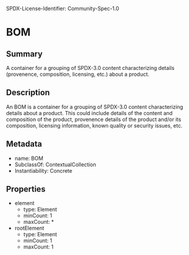 SPDX-License-Identifier: Community-Spec-1.0

# BOM

## Summary

A container for a grouping of SPDX-3.0 content characterizing details
(provenence, composition, licensing, etc.) about a product.

## Description

An BOM is a container for a grouping of SPDX-3.0 content
characterizing details about a product.
This could include details of the content and composition of the product,
provenence details of the product and/or
its composition, licensing information, known quality or security issues, etc.

## Metadata

- name: BOM
- SubclassOf: ContextualCollection
- Instantiability: Concrete

## Properties

- element
  - type: Element
  - minCount: 1
  - maxCount: *
- rootElement
  - type: Element
  - minCount: 1
  - maxCount: 1

